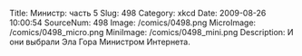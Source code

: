 Title: Министр: часть 5 
Slug: 498 
Category: xkcd 
Date: 2009-08-26 10:00:54 
SourceNum: 498 
Image: /comics/0498.png 
MicroImage: /comics/0498_micro.png 
MiniImage: /comics/0498_mini.png 
Description: И они выбрали Эла Гора Министром Интернета. 

